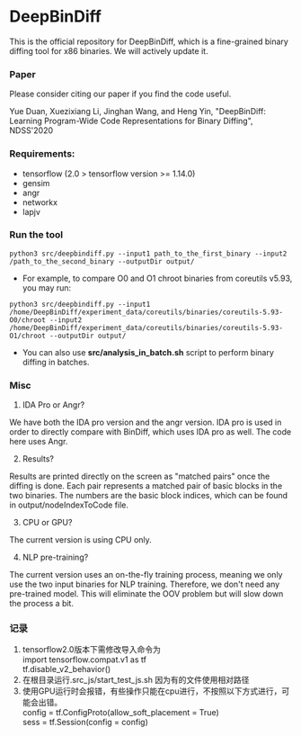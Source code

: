 # DeepBinDiff

This is the official repository for DeepBinDiff, which is a fine-grained binary diffing tool for x86 binaries. We will actively update it.

### Paper
Please consider citing our paper if you find the code useful.

Yue Duan, Xuezixiang Li, Jinghan Wang, and Heng Yin, "DeepBinDiff: Learning Program-Wide Code Representations for Binary Diffing", NDSS'2020


### Requirements:

* tensorflow (2.0 > tensorflow version >= 1.14.0)
* gensim
* angr
* networkx
* lapjv



### Run the tool


```
python3 src/deepbindiff.py --input1 path_to_the_first_binary --input2 /path_to_the_second_binary --outputDir output/
```

* For example, to compare O0 and O1 chroot binaries from coreutils v5.93, you may run:

```
python3 src/deepbindiff.py --input1 /home/DeepBinDiff/experiment_data/coreutils/binaries/coreutils-5.93-O0/chroot --input2 /home/DeepBinDiff/experiment_data/coreutils/binaries/coreutils-5.93-O1/chroot --outputDir output/
```


* You can also use **src/analysis_in_batch.sh** script to perform binary diffing in batches.


### Misc
1. IDA Pro or Angr?

We have both the IDA pro version and the angr version. IDA pro is used in order to directly compare with BinDiff, which uses IDA pro as well. The code here uses Angr.

2. Results?

Results are printed directly on the screen as "matched pairs" once the diffing is done. Each pair represents a matched pair of basic blocks in the two binaries. The numbers are the basic block indices, which can be found in output/nodeIndexToCode file.

3. CPU or GPU?

The current version is using CPU only. 

4. NLP pre-training?

The current version uses an on-the-fly training process, meaning we only use the two input binaries for NLP training. Therefore, we don't need any pre-trained model. This will eliminate the OOV problem but will slow down the process a bit.


### 记录
1. tensorflow2.0版本下需修改导入命令为</br>import tensorflow.compat.v1 as tf</br>tf.disable_v2_behavior()</br>
2. 在根目录运行.src_js/start_test_js.sh 因为有的文件使用相对路径
3. 使用GPU运行时会报错，有些操作只能在cpu进行，不按照以下方式进行，可能会出错。</br>
config = tf.ConfigProto(allow_soft_placement = True)</br>
sess = tf.Session(config = config)</br>

